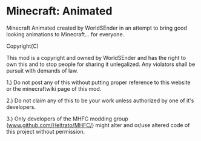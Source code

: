 Minecraft: Animated
====

Minecraft Animated created by WorldSEnder in an attempt to bring good looking animations to Minecraft... for everyone.

Copyright(C)

This mod is a copyright and owned by WorldSEnder and has the right to own this and to stop people for sharing it unlegalized.
Any violators shall be pursuit with demands of law.

1.) Do not post any of this without putting proper reference to this website or the minecraftwiki page of this mod.

2.) Do not claim any of this to be your work unless authorized by one of it's developers.

3.) Only developers of the MHFC modding group (www.github.com/Heltrato/MHFC/) might alter and or/use altered code of this project without permission.
